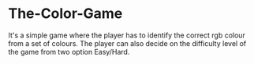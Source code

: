 # The-Color-Game
It's a simple game where the player has to identify the correct rgb colour from a set of colours. The player can also decide on the difficulty level of the game from two option Easy/Hard.

